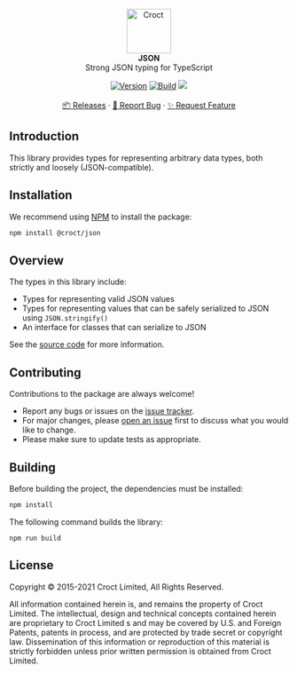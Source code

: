 
<p align="center">
    <a href="https://croct.com">
        <img src="https://cdn.croct.io/brand/logo/repo-icon-green.svg" alt="Croct" height="80"/>
    </a>
    <br />
    <strong>JSON</strong>
    <br />
    Strong JSON typing for TypeScript
</p>
<p align="center">
    <a href="https://www.npmjs.com/package/@croct/json"><img alt="Version" src="https://img.shields.io/npm/v/@croct/json"/></a>
    <a href="https://github.com/croct-tech/json-js/actions/workflows/validate-branch.yaml"><img alt="Build" src="https://github.com/croct-tech/json-js/actions/workflows/validate-branch.yaml/badge.svg" /></a>
    <a href="https://codeclimate.com/repos/6227dfa7885dee01b6001407/maintainability"><img src="https://api.codeclimate.com/v1/badges/dd55cccbb345907fe572/maintainability" /></a>
    <br />
    <br />
    <a href="https://github.com/croct-tech/json-js/releases">📦 Releases</a>
    ·
    <a href="https://github.com/croct-tech/json-js/issues/new?labels=bug&template=bug-report.md">🐞 Report Bug</a>
    ·
    <a href="https://github.com/croct-tech/json-js/issues/new?labels=enhancement&template=feature-request.md">✨ Request Feature</a>
</p>

## Introduction

This library provides types for representing arbitrary data types, both strictly and loosely (JSON-compatible).

## Installation

We recommend using [NPM](https://www.npmjs.com) to install the package:

```sh
npm install @croct/json
```

## Overview

The types in this library include:

- Types for representing valid JSON values
- Types for representing values that can be safely serialized to JSON using `JSON.stringify()`
- An interface for classes that can serialize to JSON

See the [source code](src/values.ts) for more information.

## Contributing

Contributions to the package are always welcome! 

- Report any bugs or issues on the [issue tracker](https://github.com/croct-tech/json-ts/issues).
- For major changes, please [open an issue](https://github.com/croct-tech/json-ts/issues) first to discuss what you would like to change.
- Please make sure to update tests as appropriate.

## Building

Before building the project, the dependencies must be installed:

```sh
npm install
```

The following command builds the library:

```
npm run build
```

## License

Copyright © 2015-2021 Croct Limited, All Rights Reserved.

All information contained herein is, and remains the property of Croct Limited. The intellectual, design and technical concepts contained herein are proprietary to Croct Limited s and may be covered by U.S. and Foreign Patents, patents in process, and are protected by trade secret or copyright law. Dissemination of this information or reproduction of this material is strictly forbidden unless prior written permission is obtained from Croct Limited.

